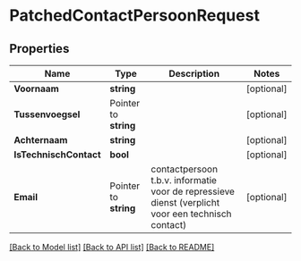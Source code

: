 # PatchedContactPersoonRequest

## Properties

Name | Type | Description | Notes
------------ | ------------- | ------------- | -------------
**Voornaam** | **string** |  | [optional] 
**Tussenvoegsel** | Pointer to **string** |  | [optional] 
**Achternaam** | **string** |  | [optional] 
**IsTechnischContact** | **bool** |  | [optional] 
**Email** | Pointer to **string** | contactpersoon t.b.v. informatie voor de repressieve dienst (verplicht voor een technisch contact) | [optional] 

[[Back to Model list]](../README.md#documentation-for-models) [[Back to API list]](../README.md#documentation-for-api-endpoints) [[Back to README]](../README.md)


